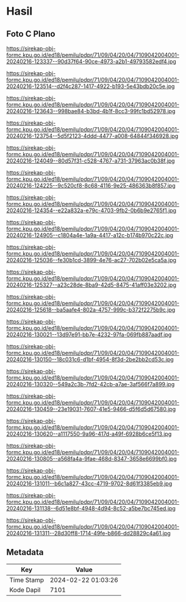 # Hasil

## Foto C Plano

https://sirekap-obj-formc.kpu.go.id/ed18/pemilu/pdpr/71/09/04/20/04/7109042004001-20240216-123337--90d37f64-90ce-4973-a2b1-49793582edf4.jpg

https://sirekap-obj-formc.kpu.go.id/ed18/pemilu/pdpr/71/09/04/20/04/7109042004001-20240216-123514--d2f4c287-1417-4922-b193-5e43bdb20c5e.jpg

https://sirekap-obj-formc.kpu.go.id/ed18/pemilu/pdpr/71/09/04/20/04/7109042004001-20240216-123643--998bae84-b3bd-4b1f-8cc3-99fc1bd52978.jpg

https://sirekap-obj-formc.kpu.go.id/ed18/pemilu/pdpr/71/09/04/20/04/7109042004001-20240216-123754--5d5f2123-4ddd-4477-a008-64844f346928.jpg

https://sirekap-obj-formc.kpu.go.id/ed18/pemilu/pdpr/71/09/04/20/04/7109042004001-20240216-124049--80d57f31-c528-4767-a731-37963ac0b38f.jpg

https://sirekap-obj-formc.kpu.go.id/ed18/pemilu/pdpr/71/09/04/20/04/7109042004001-20240216-124225--9c520cf8-8c68-4116-9e25-486363b8f857.jpg

https://sirekap-obj-formc.kpu.go.id/ed18/pemilu/pdpr/71/09/04/20/04/7109042004001-20240216-124354--e22a832a-e79c-4703-9fb2-0b6b9e2765f1.jpg

https://sirekap-obj-formc.kpu.go.id/ed18/pemilu/pdpr/71/09/04/20/04/7109042004001-20240216-124905--c1804a4e-1a9a-4417-a12c-b174b970c22c.jpg

https://sirekap-obj-formc.kpu.go.id/ed18/pemilu/pdpr/71/09/04/20/04/7109042004001-20240216-125036--fe30b1cd-3899-4e76-ac27-702b02e5ca5a.jpg

https://sirekap-obj-formc.kpu.go.id/ed18/pemilu/pdpr/71/09/04/20/04/7109042004001-20240216-125327--a23c28de-8ba9-42d5-8475-41aff03e3202.jpg

https://sirekap-obj-formc.kpu.go.id/ed18/pemilu/pdpr/71/09/04/20/04/7109042004001-20240216-125618--ba5aafe4-802a-4757-999c-b372f2275b9c.jpg

https://sirekap-obj-formc.kpu.go.id/ed18/pemilu/pdpr/71/09/04/20/04/7109042004001-20240216-130021--13d97e91-bb7e-4232-97fa-069fb887aadf.jpg

https://sirekap-obj-formc.kpu.go.id/ed18/pemilu/pdpr/71/09/04/20/04/7109042004001-20240216-130150--18c031c6-d1bf-4954-8f3d-2be2bb2cd53c.jpg

https://sirekap-obj-formc.kpu.go.id/ed18/pemilu/pdpr/71/09/04/20/04/7109042004001-20240216-130320--549a2c3b-7fd2-42cb-a7ae-3af566f7a899.jpg

https://sirekap-obj-formc.kpu.go.id/ed18/pemilu/pdpr/71/09/04/20/04/7109042004001-20240216-130459--23e19031-7607-41e5-9466-d5f6d5d67580.jpg

https://sirekap-obj-formc.kpu.go.id/ed18/pemilu/pdpr/71/09/04/20/04/7109042004001-20240216-130620--a1117550-9a96-417d-a49f-6928b6ce5f13.jpg

https://sirekap-obj-formc.kpu.go.id/ed18/pemilu/pdpr/71/09/04/20/04/7109042004001-20240216-130805--a568fa4a-9fae-468d-8347-3658e6699bf0.jpg

https://sirekap-obj-formc.kpu.go.id/ed18/pemilu/pdpr/71/09/04/20/04/7109042004001-20240216-131011--b6c1a827-43cc-4719-9702-8d61f3385eb9.jpg

https://sirekap-obj-formc.kpu.go.id/ed18/pemilu/pdpr/71/09/04/20/04/7109042004001-20240216-131138--6d51e8bf-4948-4d94-8c52-a5be7bc745ed.jpg

https://sirekap-obj-formc.kpu.go.id/ed18/pemilu/pdpr/71/09/04/20/04/7109042004001-20240216-131311--28d30ff8-1714-49fe-b866-dd28829c4a61.jpg


## Metadata

| Key        | Value               |
| ---------- | ------------------- |
| Time Stamp | 2024-02-22 01:03:26 |
| Kode Dapil | 7101                |



